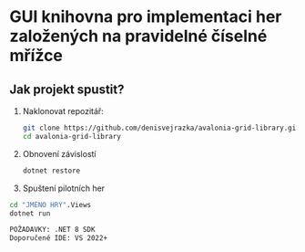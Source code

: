 # GUI knihovna pro implementaci her založených na pravidelné číselné mřížce
## Jak projekt spustit?
1. Naklonovat repozitář:
   ```bash
   git clone https://github.com/denisvejrazka/avalonia-grid-library.git
   cd avalonia-grid-library
   
2. Obnovení závislostí
   ```bash
   dotnet restore

3. Spuštení pilotních her
  ```bash
  cd "JMÉNO HRY".Views
  dotnet run

POŽADAVKY: .NET 8 SDK
Doporučené IDE: VS 2022+
